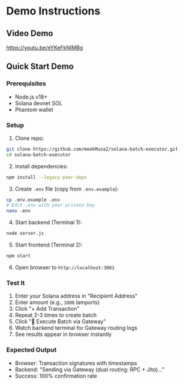 # Demo Instructions

## Video Demo
https://youtu.be/eYKeFkNIMBg

## Quick Start Demo

### Prerequisites
- Node.js v18+
- Solana devnet SOL
- Phantom wallet

### Setup
1. Clone repo:
```bash
git clone https://github.com/meekMusa2/solana-batch-executor.git
cd solana-batch-executor
```

2. Install dependencies:
```bash
npm install --legacy-peer-deps
```

3. Create `.env` file (copy from `.env.example`):
```bash
cp .env.example .env
# Edit .env with your private key
nano .env
```

4. Start backend (Terminal 1):
```bash
node server.js
```

5. Start frontend (Terminal 2):
```bash
npm start
```

6. Open browser to `http://localhost:3001`

### Test It
1. Enter your Solana address in "Recipient Address"
2. Enter amount (e.g., `1000` lamports)
3. Click "+ Add Transaction"
4. Repeat 2-3 times to create batch
5. Click "🚀 Execute Batch via Gateway"
6. Watch backend terminal for Gateway routing logs
7. See results appear in browser instantly

### Expected Output
- Browser: Transaction signatures with timestamps
- Backend: "Sending via Gateway (dual routing: RPC + Jito)..."
- Success: 100% confirmation rate
